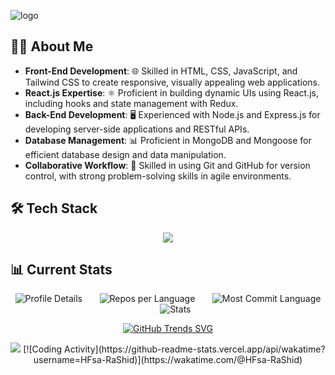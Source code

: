 
![logo](https://github.com/HFsa-RaShid/HFsa-RaShid/blob/main/banner.gif)

## 👩‍💻 About Me

- **Front-End Development**: 🌐 Skilled in HTML, CSS, JavaScript, and Tailwind CSS to create responsive, visually appealing web applications.
- **React.js Expertise**: ⚛️ Proficient in building dynamic UIs using React.js, including hooks and state management with Redux.
- **Back-End Development**: 🖥️ Experienced with Node.js and Express.js for developing server-side applications and RESTful APIs.
- **Database Management**: 📊 Proficient in MongoDB and Mongoose for efficient database design and data manipulation.
- **Collaborative Workflow**: 🤝 Skilled in using Git and GitHub for version control, with strong problem-solving skills in agile environments.


## 🛠️ Tech Stack
<p align="center">
  <a>
    <img src="https://skillicons.dev/icons?i=c,html,css,tailwind,javascript,react,nodejs,express,mongodb,mysql,firebase" />
  </a>
</p>


## 📊 Current Stats
<div align="center">
  
![Profile Details](http://github-profile-summary-cards.vercel.app/api/cards/profile-details?username=HFsa-RaShid&theme=blueberry) &nbsp;&nbsp;&nbsp;&nbsp;&nbsp; 
![Repos per Language](http://github-profile-summary-cards.vercel.app/api/cards/repos-per-language?username=HFsa-RaShid&theme=blueberry) &nbsp;&nbsp;&nbsp;&nbsp;&nbsp; 
![Most Commit Language](http://github-profile-summary-cards.vercel.app/api/cards/most-commit-language?username=HFsa-RaShid&theme=blueberry) &nbsp;&nbsp;&nbsp;&nbsp;&nbsp; 
![Stats](http://github-profile-summary-cards.vercel.app/api/cards/stats?username=HFsa-RaShid&theme=blueberry)

[![GitHub Trends SVG](https://api.githubtrends.io/user/svg/HFsa-RaShid/langs)](https://githubtrends.io) 

<img src="https://github-readme-activity-graph.vercel.app/graph?username=HFsa-RaShid&theme=react">
[![Coding Activity](https://github-readme-stats.vercel.app/api/wakatime?username=HFsa-RaShid)](https://wakatime.com/@HFsa-RaShid)
</div>






